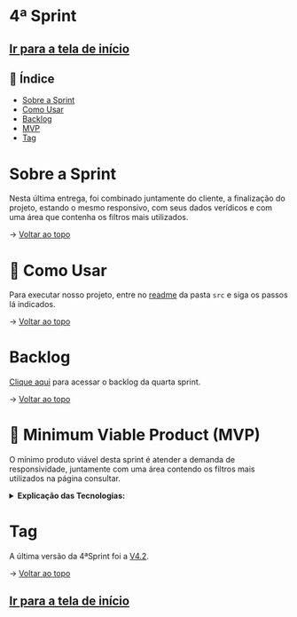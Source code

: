 <br id="topo">

# 4ª Sprint

## [Ir para a tela de início](./../../README.md)

## :mag_right: Índice

* [Sobre a Sprint](#SobreASprint)
* [Como Usar](#comoUsar)
* [Backlog](#backlog)
* [MVP](#MVP)
* [Tag](#tag)

<span id="SobreASprint"></span>

# Sobre a Sprint
Nesta última entrega, foi combinado juntamente do cliente, a finalização do projeto, estando o mesmo responsivo, com seus dados verídicos e com uma área que contenha os filtros mais utilizados.
<!-- 
<img src="https://github.com/equipedevo/API_1/blob/main/doc/sprint/Site_sprint3.gif?raw=true"></br>
 -->
→ [Voltar ao topo](#topo)</br>

<span id="comoUsar"></span>

# :wrench: Como Usar
Para executar nosso projeto, entre no [readme](https://github.com/equipedevo/API_1/tree/main/src) da pasta `src` e siga os passos lá indicados.

→ [Voltar ao topo](#topo)

<span id="backlog"></span>

# Backlog

[Clique aqui](Backlog_sprint.md) para acessar o backlog da quarta sprint.

→ [Voltar ao topo](#topo)

<span id="MVP"></span>

# :triangular_flag_on_post: Minimum Viable Product (MVP)

O mínimo produto viável desta sprint é atender a demanda de responsividade, juntamente com uma área contendo os filtros mais utilizados na página consultar.

<details>
  <summary><b>Explicação das Tecnologias:</b></summary>
  <br>
  1. <a href="https://www.w3schools.com/html/">HTML</a>: Utilizado para toda a estruturação das páginas do nosso site<br>
  2. <a href="https://www.w3schools.com/css/">CSS</a>: Utilizado para toda a estilização das páginas do nosso site<br>
  3. <a href="https://flask.palletsprojects.com/en/2.2.x/">Flask</a>: Utilizado para fazer as rotas do nosso site e facilitar manutenção do mesmo, já que fazemos o uso do "base.html", onde está incluído tudo que será equivalente em todas as páginas do site<br>
  4. <a href="https://www.w3schools.com/js/default.asp">JavaScript</a>: Utilizado para as funcionalidades do filtro da página de consultas<br>
  5. <a href="https://www.w3schools.com/python/default.asp">Python</a>: Utilizado para fazer a construção dos gráficos através de arquivos .csv já criados
  6. <a href="https://www.w3schools.com/sql/">SQL</a>: Utilizado para a criação e manutenção do banco de dados, especificamente para guardar o ranking dos filtros mais pesquisados no site
</details>

<span id="tag"></span>

# Tag

A última versão da 4ªSprint foi a [V4.2](https://github.com/equipedevo/API_1/releases/tag/V4.2).

→ [Voltar ao topo](#topo)

## [Ir para a tela de início](https://github.com/equipedevo/API_1/)
